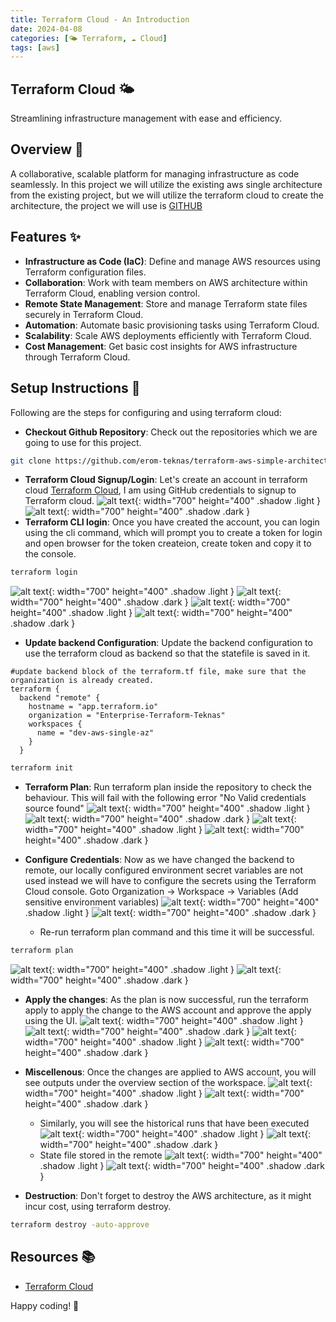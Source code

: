 ```yaml
---
title: Terraform Cloud - An Introduction
date: 2024-04-08
categories: [🌤️ Terraform, ☁️ Cloud]
tags: [aws]
---
```


## Terraform Cloud 🌤️
 Streamlining infrastructure management with ease and efficiency.

## Overview 📝
A collaborative, scalable platform for managing infrastructure as code seamlessly. In this project we will utilize the existing aws single architecture from the existing project, but we will utilize the terraform cloud to create the architecture, the project we will use is [GITHUB](https://github.com/erom-teknas/Terraform-single-az)

## Features ✨
- **Infrastructure as Code (IaC)**: Define and manage AWS resources using Terraform configuration files.
- **Collaboration**: Work with team members on AWS architecture within Terraform Cloud, enabling version control.
- **Remote State Management**: Store and manage Terraform state files securely in Terraform Cloud.
- **Automation**: Automate basic provisioning tasks using Terraform Cloud.
- **Scalability**: Scale AWS deployments efficiently with Terraform Cloud.
- **Cost Management**: Get basic cost insights for AWS infrastructure through Terraform Cloud.

## Setup Instructions 🚧
Following are the steps for configuring and using terraform cloud:
- **Checkout Github Repository**: Check out the repositories which we are going to use for this project.
```sh
git clone https://github.com/erom-teknas/terraform-aws-simple-architecture.git
```
- **Terraform Cloud Signup/Login**: Let's create an account in terraform cloud [Terraform Cloud](https://app.terraform.io/), I am using GitHub credentials to signup to Terraform cloud. 
![alt text](assets/images/terraform-cloud/initial-login.png){: width="700" height="400" .shadow .light }
![alt text](assets/images/terraform-cloud/initial-login-darkmode.png){: width="700" height="400" .shadow .dark }
- **Terraform CLI login**: Once you have created the account, you can login using the cli command, which will prompt you to create a token for login and open browser for the token createion, create token and copy it to the console.
```sh
terraform login
```
![alt text](../assets/images/terraform-cloud/terraform-token.png){: width="700" height="400" .shadow .light }
![alt text](../assets/images/terraform-cloud/terraform-token-darkmode.png){: width="700" height="400" .shadow .dark }
![alt text](assets/images/terraform-cloud/terraform-cli-login.png){: width="700" height="400" .shadow .light }
![alt text](assets/images/terraform-cloud/terraform-cli-login-darkmode.png){: width="700" height="400" .shadow .dark }

- **Update backend Configuration**: Update the backend configuration to use the terraform cloud as backend so that the statefile is saved in it.

```shell
#update backend block of the terraform.tf file, make sure that the organization is already created.
terraform {
  backend "remote" {
    hostname = "app.terraform.io"
    organization = "Enterprise-Terraform-Teknas"
    workspaces {
      name = "dev-aws-single-az"
    }
  }
```

```sh
terraform init
```
- **Terraform Plan**: Run terraform plan inside the repository to check the behaviour. This will fail with the following error "No Valid credentials source found"
![alt text](../assets/images/terraform-cloud/terraform-plan.png){: width="700" height="400" .shadow .light }
![alt text](../assets/images/terraform-cloud/terraform-plan-darkmode.png){: width="700" height="400" .shadow .dark }
![alt text](../assets/images/terraform-cloud/terraform-plan-failure.png){: width="700" height="400" .shadow .light }
![alt text](../assets/images/terraform-cloud/terraform-plan-failure-darkmode.png){: width="700" height="400" .shadow .dark }

- **Configure Credentials**: Now as we have changed the backend to remote, our locally configured environment secret variables are not used instead we will have to configure the secrets using the Terraform Cloud console. Goto Organization -> Workspace -> Variables (Add sensitive environment variables)
![alt text](../assets/images/terraform-cloud/tf-sec-vars.png){: width="700" height="400" .shadow .light }
![alt text](../assets/images/terraform-cloud/tf-sec-vars-darkmode.png){: width="700" height="400" .shadow .dark }

    - Re-run terraform plan command and this time it will be successful.
```sh
terraform plan
```
![alt text](../assets/images/terraform-cloud/tf-plan-success.png){: width="700" height="400" .shadow .light }
![alt text](../assets/images/terraform-cloud/tf-plan-success-darkmode.png){: width="700" height="400" .shadow .dark }

- **Apply the changes**: As the plan is now successful, run the terraform apply to apply the change to the AWS account and approve the apply using the UI.
![alt text](../assets/images/terraform-cloud/tf-approve.png){: width="700" height="400" .shadow .light }
![alt text](../assets/images/terraform-cloud/tf-approve-darkmode.png){: width="700" height="400" .shadow .dark }
![alt text](../assets/images/terraform-cloud/tf-ap-suc.png){: width="700" height="400" .shadow .light }
![alt text](../assets/images/terraform-cloud/tf-ap-suc-darkmode.png){: width="700" height="400" .shadow .dark }

- **Miscellenous**: Once the changes are applied to AWS account, you will see outputs under the overview section of the workspace.
![alt text](../assets/images/terraform-cloud/tf-outputs.png){: width="700" height="400" .shadow .light }
![alt text](../assets/images/terraform-cloud/tf-outputs-darkmode.png){: width="700" height="400" .shadow .dark }
    - Similarly, you will see the historical runs that have been executed
![alt text](../assets/images/terraform-cloud/runs.png){: width="700" height="400" .shadow .light }
![alt text](../assets/images/terraform-cloud/runs-darkmode.png){: width="700" height="400" .shadow .dark }
    - State file stored in the remote
![alt text](../assets/images/terraform-cloud/st-file.png){: width="700" height="400" .shadow .light }
![alt text](../assets/images/terraform-cloud/st-file-darkmode.png){: width="700" height="400" .shadow .dark }

- **Destruction**: Don't forget to destroy the AWS architecture, as it might incur cost, using terraform destroy.
```sh
terraform destroy -auto-approve
```
## Resources 📚

- [Terraform Cloud](https://developer.hashicorp.com/terraform/cloud-docs)

Happy coding! 🎉